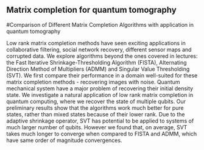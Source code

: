 ## Matrix completion for quantum tomography

#Comparison of Different Matrix Completion Algorithms with application in quantum tomography

Low rank matrix completion methods have seen exciting applications in collaborative filtering, social network recovery, different sensor maps and corrupted data. We explore algorithms beyond the ones covered in lectures: the Fast Iterative Shrinkage-Thresholding Algorithm (FISTA), Alternating Direction Method of Multipliers (ADMM) and Singular Value Thresholding (SVT). We first compare their performance in a domain well-suited for these matrix completion methods - recovering images with noise. Quantum mechanical system have a major problem of recovering their initial density state. We investigate a natural application of low rank matrix completion in quantum computing, where we recover the state of multiple qubits.  Our preliminary results show that the algorithms work much better for pure states, rather than mixed states because of their lower rank. Due to the adaptive shrinkage operator, SVT has potential to be applied to systems of much larger number of qubits. However we found that, on average, SVT takes much longer to converge when compared to FISTA and ADMM, which have same order of magnitude convergences. 
